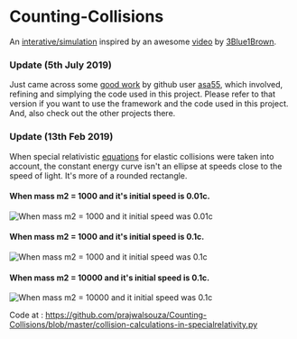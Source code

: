 # Counting-Collisions

An [interative/simulation](https://prajwalsouza.github.io/Experiments/Colliding-Blocks.html) inspired by an awesome [video](https://www.youtube.com/watch?v=HEfHFsfGXjs) by [3Blue1Brown](https://www.youtube.com/channel/UCYO_jab_esuFRV4b17AJtAw).

### Update (5th July 2019)
Just came across some [good work](https://github.com/asa55/Counting-Collisions-Before-And-After) by github user [asa55](https://github.com/asa55), which involved, refining and simplying the code used in this project. Please refer to that version if you want to use the framework and the code used in this project. And, also check out the other projects there. 

### Update (13th Feb 2019)

When special relativistic [equations](https://en.wikipedia.org/wiki/Elastic_collision#One-dimensional_relativistic) for elastic collisions were taken into account, the constant energy curve isn't an ellipse at speeds close to the speed of light. It's more of a rounded rectangle. 

#### When mass m2 = 1000 and it's initial speed is 0.01c.
![When mass m2 = 1000 and it initial speed was 0.01c](https://raw.githubusercontent.com/prajwalsouza/Counting-Collisions/master/countingcollisions-1000-001c.png)

#### When mass m2 = 1000 and it's initial speed is 0.1c.
![When mass m2 = 1000 and it initial speed was 0.1c](https://raw.githubusercontent.com/prajwalsouza/Counting-Collisions/master/countingcollisions-1000-01c.png)

#### When mass m2 = 10000 and it's initial speed is 0.1c.
![When mass m2 = 10000 and it initial speed was 0.1c](https://raw.githubusercontent.com/prajwalsouza/Counting-Collisions/master/countingcollisions-10000-01c.png)

Code at : https://github.com/prajwalsouza/Counting-Collisions/blob/master/collision-calculations-in-specialrelativity.py
